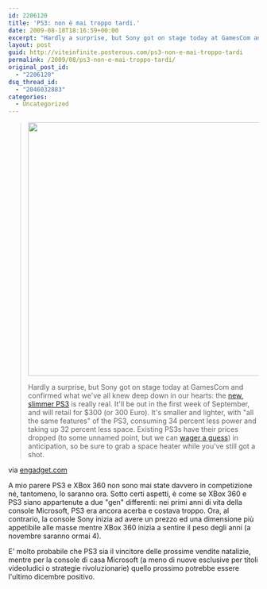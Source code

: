 ```yaml
---
id: 2206120
title: 'PS3: non è mai troppo tardi.'
date: 2009-08-18T18:16:59+00:00
excerpt: "Hardly a surprise, but Sony got on stage today at GamesCom and confirmed what we've all knew deep down in our hearts: the new, slimmer PS3 is really real. It'll be out in the first week of September, and will retail for $300 (or 300 Euro). It's sm..."
layout: post
guid: http://viteinfinite.posterous.com/ps3-non-e-mai-troppo-tardi
permalink: /2009/08/ps3-non-e-mai-troppo-tardi/
original_post_id:
  - "2206120"
dsq_thread_id:
  - "2046032883"
categories:
  - Uncategorized
---
```

<blockquote class="posterous_long_quote">
  <div style="text-align:center;">
    <img src="http://www.blogcdn.com/www.engadget.com/media/2009/08/ps3-slim-big-1.jpg" border="0" height="511" alt="" width="600" />
  </div>
  
  <p>
    <span style="float:right;margin-bottom:16px;margin-left:4px;"></span> Hardly a surprise, but Sony got on stage today at GamesCom and confirmed what we've all knew deep down in our hearts: the <a href="http://www.engadget.com/tag/ps3slim">new, slimmer PS3</a> is really real. It'll be out in the first week of September, and will retail for $300 (or 300 Euro). It's smaller and lighter, with "all the same features" of the PS3, consuming 34 percent less power and taking up 32 percent less space. Existing PS3s have their prices dropped (to some unnamed point, but we can <a href="http://www.engadget.com/2009/08/18/ps3-price-cuts-appear-in-print-must-be-real/">wager a guess</a>) in anticipation, so be sure to grab a space heater while you've still got a shot.
  </p>
</blockquote>

<div class="posterous_quote_citation">
  via <a href="http://www.engadget.com/">engadget.com</a>
</div>

A mio parere PS3 e XBox 360 non sono mai state davvero in competizione né, tantomeno, lo saranno ora. Sotto certi aspetti, è come se XBox 360 e PS3 siano appartenute a due "gen" differenti: nei primi anni di vita della console Microsoft, PS3 era ancora acerba e costava troppo. Ora, al contrario, la console Sony inizia ad avere un prezzo ed una dimensione più appetibile alle masse mentre XBox 360 inizia a sentire il peso degli anni (a novembre saranno ormai 4). 

E' molto probabile che PS3 sia il vincitore delle prossime vendite natalizie, mentre per la console di casa Microsoft (a meno di nuove esclusive per titoli videoludici o strategie rivoluzionarie) quello prossimo potrebbe essere l'ultimo dicembre positivo.